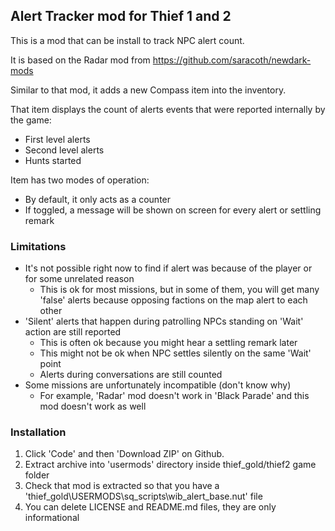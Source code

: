 ## Alert Tracker mod for Thief 1 and 2

This is a mod that can be install to track NPC alert count.

It is based on the Radar mod from https://github.com/saracoth/newdark-mods

Similar to that mod, it adds a new Compass item into the inventory.

That item displays the count of alerts events that were reported internally by the game:
* First level alerts
* Second level alerts
* Hunts started

Item has two modes of operation:
* By default, it only acts as a counter
* If toggled, a message will be shown on screen for every alert or settling remark

### Limitations

* It's not possible right now to find if alert was because of the player or for some unrelated reason
  * This is ok for most missions, but in some of them, you will get many 'false' alerts because opposing factions on the map alert to each other
* 'Silent' alerts that happen during patrolling NPCs standing on 'Wait' action are still reported
  * This is often ok because you might hear a settling remark later
  * This might not be ok when NPC settles silently on the same 'Wait' point
  * Alerts during conversations are still counted
* Some missions are unfortunately incompatible (don't know why)
  * For example, 'Radar' mod doesn't work in 'Black Parade' and this mod doesn't work as well

### Installation

1. Click 'Code' and then 'Download ZIP' on Github.
2. Extract archive into 'usermods' directory inside thief_gold/thief2 game folder
3. Check that mod is extracted so that you have a 'thief_gold\USERMODS\sq_scripts\wib_alert_base.nut' file
4. You can delete LICENSE and README.md files, they are only informational
